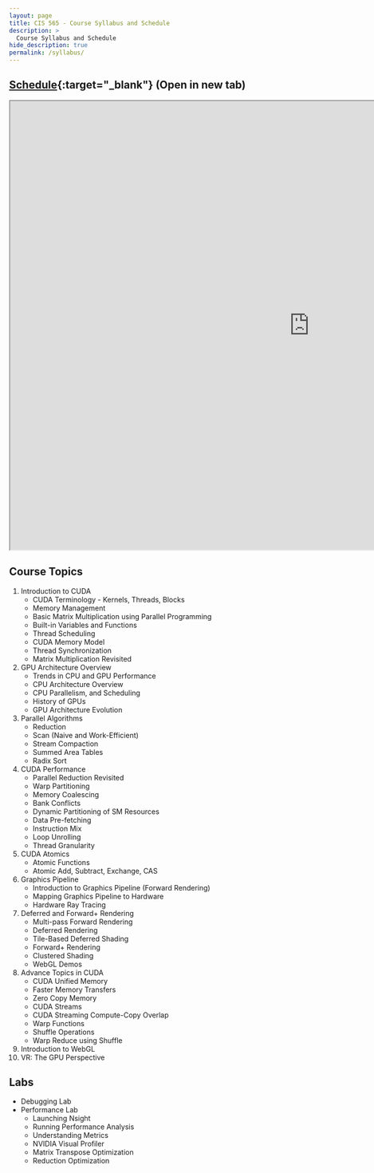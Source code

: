 ```yaml
---
layout: page
title: CIS 565 - Course Syllabus and Schedule
description: >
  Course Syllabus and Schedule
hide_description: true
permalink: /syllabus/
---
```


## [Schedule](https://1drv.ms/x/s!AiLXbdZHgbemhecoxHxQApHBYyYdAQ?e=aDrsid){:target="_blank"} (Open in new tab)

<iframe width="1200" height="900" frameborder="5" scrolling="yes" src="https://onedrive.live.com/embed?resid=A6B78147D66DD722%2195144&authkey=%21ADKjauihO1ZvR1g&em=2&wdAllowInteractivity=False&Item='Schedule'!A1%3AF40&wdInConfigurator=True"></iframe>

## Course Topics

1. Introduction to CUDA
   * CUDA Terminology - Kernels, Threads, Blocks
   * Memory Management
   * Basic Matrix Multiplication using Parallel Programming
   * Built-in Variables and Functions
   * Thread Scheduling
   * CUDA Memory Model
   * Thread Synchronization
   * Matrix Multiplication Revisited
2. GPU Architecture Overview
   * Trends in CPU and GPU Performance
   * CPU Architecture Overview
   * CPU Parallelism, and Scheduling
   * History of GPUs
   * GPU Architecture Evolution
3. Parallel Algorithms
   * Reduction
   * Scan (Naive and Work-Efficient)
   * Stream Compaction
   * Summed Area Tables
   * Radix Sort
4. CUDA Performance
   * Parallel Reduction Revisited
   * Warp Partitioning
   * Memory Coalescing
   * Bank Conflicts
   * Dynamic Partitioning of SM Resources
   * Data Pre-fetching
   * Instruction Mix
   * Loop Unrolling
   * Thread Granularity
5. CUDA Atomics
   * Atomic Functions
   * Atomic Add, Subtract, Exchange, CAS
6. Graphics Pipeline
   * Introduction to Graphics Pipeline (Forward Rendering)
   * Mapping Graphics Pipeline to Hardware
   * Hardware Ray Tracing
7. Deferred and Forward+ Rendering
   * Multi-pass Forward Rendering
   * Deferred Rendering
   * Tile-Based Deferred Shading
   * Forward+ Rendering
   * Clustered Shading
   * WebGL Demos
8. Advance Topics in CUDA
   * CUDA Unified Memory
   * Faster Memory Transfers
   * Zero Copy Memory
   * CUDA Streams
   * CUDA Streaming Compute-Copy Overlap
   * Warp Functions
   * Shuffle Operations
   * Warp Reduce using Shuffle
9. Introduction to WebGL
10. VR: The GPU Perspective

## Labs

* Debugging Lab
* Performance Lab
  * Launching Nsight
  * Running Performance Analysis
  * Understanding Metrics
  * NVIDIA Visual Profiler
  * Matrix Transpose Optimization
  * Reduction Optimization